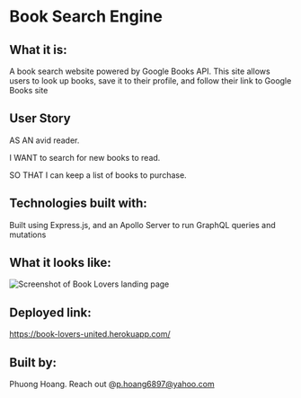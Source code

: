 # Book Search Engine 

## What it is: 
A book search website powered by Google Books API. This site allows users to look up books, save it to their profile, and follow their link to Google Books site 

## User Story
AS AN avid reader. 

I WANT to search for new books to read. 

SO THAT I can keep a list of books to purchase. 


## Technologies built with:
Built using Express.js, and an Apollo Server to run GraphQL queries and mutations

## What it looks like:
![Screenshot of Book Lovers landing page](book-search.png)

## Deployed link: 
https://book-lovers-united.herokuapp.com/

## Built by:
Phuong Hoang. Reach out @p.hoang6897@yahoo.com
